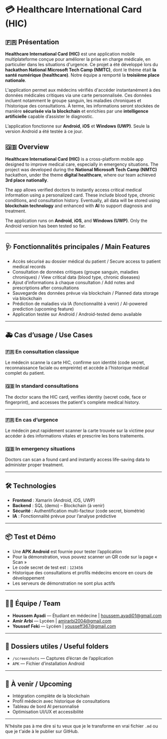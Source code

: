 # 💳 Healthcare International Card (HIC)

## 🇫🇷 Présentation

**Healthcare International Card (HIC)** est une application mobile multiplateforme conçue pour améliorer la prise en charge médicale, en particulier dans les situations d'urgence. Ce projet a été développé lors du **hackathon National Microsoft Tech Camp (NMTC)**, dont le thème était **la santé numérique (healthcare)**. Notre équipe a remporté la **troisième place nationale**.

L'application permet aux médecins vérifiés d'accéder instantanément à des données médicales critiques via une carte personnalisée. Ces données incluent notamment le groupe sanguin, les maladies chroniques et l’historique des consultations. À terme, les informations seront stockées de manière **sécurisée via la blockchain** et enrichies par une **intelligence artificielle** capable d’assister le diagnostic.

L’application fonctionne sur **Android**, **iOS** et **Windows (UWP)**. Seule la version Android a été testée à ce jour.

## 🇬🇧 Overview

**Healthcare International Card (HIC)** is a cross-platform mobile app designed to improve medical care, especially in emergency situations. The project was developed during the **National Microsoft Tech Camp (NMTC)** hackathon, under the theme **digital healthcare**, where our team achieved **3rd place nationally**.

The app allows verified doctors to instantly access critical medical information using a personalized card. These include blood type, chronic conditions, and consultation history. Eventually, all data will be stored using **blockchain technology** and enhanced with **AI** to support diagnosis and treatment.

The application runs on **Android**, **iOS**, and **Windows (UWP)**. Only the Android version has been tested so far.

---

## 🩺 Fonctionnalités principales / Main Features

- Accès sécurisé au dossier médical du patient / Secure access to patient medical records
- Consultation de données critiques (groupe sanguin, maladies chroniques) / View critical data (blood type, chronic diseases)
- Ajout d’informations à chaque consultation / Add notes and prescriptions after consultations
- Sauvegarde des données prévue via blockchain / Planned data storage via blockchain
- Prédiction de maladies via IA (fonctionnalité à venir) / AI-powered prediction (upcoming feature)
- Application testée sur Android / Android-tested demo available

---

## 🚑 Cas d’usage / Use Cases

### 🇫🇷 En consultation classique  
Le médecin scanne la carte HIC, confirme son identité (code secret, reconnaissance faciale ou empreinte) et accède à l’historique médical complet du patient.

### 🇬🇧 In standard consultations  
The doctor scans the HIC card, verifies identity (secret code, face or fingerprint), and accesses the patient's complete medical history.

---

### 🇫🇷 En cas d’urgence  
Le médecin peut rapidement scanner la carte trouvée sur la victime pour accéder à des informations vitales et prescrire les bons traitements.

### 🇬🇧 In emergency situations  
Doctors can scan a found card and instantly access life-saving data to administer proper treatment.

---

## 🛠️ Technologies

- **Frontend** : Xamarin (Android, iOS, UWP)
- **Backend** : SQL (demo) – Blockchain (à venir)
- **Sécurité** : Authentification multi-facteur (code secret, biométrie)
- **IA** : Fonctionnalité prévue pour l’analyse prédictive

---

## 📦 Test et Démo

- Une **APK Android** est fournie pour tester l’application
- Pour la démonstration, vous pouvez scanner un QR code sur la page « Scan »
- Le code secret de test est : `123456`
- Historique des consultations et profils médecins encore en cours de développement
- Les serveurs de démonstration ne sont plus actifs

---

## 👨‍💻 Équipe / Team

- **Houssem Ayadi** — Étudiant en médecine | houssem.ayadi01@gmail.com  
- **Amir Arbi** — Lycéen | amirarbi2004@gmail.com  
- **Youssef Feki** — Lycéen | yousseff367@gmail.com

---

## 📂 Dossiers utiles / Useful folders

- `/screenshots` — Captures d’écran de l’application  
- `APK` — Fichier d’installation Android

---

## 🏁 À venir / Upcoming

- Intégration complète de la blockchain
- Profil médecin avec historique de consultations
- Tableau de bord AI personnalisé
- Optimisation UI/UX et accessibilité

---

N'hésite pas à me dire si tu veux que je le transforme en vrai fichier `.md` ou que je t'aide à le publier sur GitHub.
